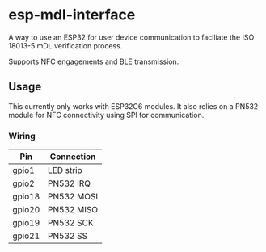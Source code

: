 # esp-mdl-interface

A way to use an ESP32 for user device communication to faciliate the ISO
18013-5 mDL verification process.

Supports NFC engagements and BLE transmission.

## Usage

This currently only works with ESP32C6 modules. It also relies on a PN532 module
for NFC connectivity using SPI for communication.

### Wiring

|Pin   |Connection|
|------|----------|
|gpio1 |LED strip |
|gpio2 |PN532 IRQ |
|gpio18|PN532 MOSI|
|gpio20|PN532 MISO|
|gpio19|PN532 SCK |
|gpio21|PN532 SS  |
